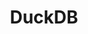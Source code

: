 ---
codehost: https://github.com/cwida/duckdb
logohandle: duckdb
sort: duckdb
title: DuckDB
website: https://www.duckdb.org/
---